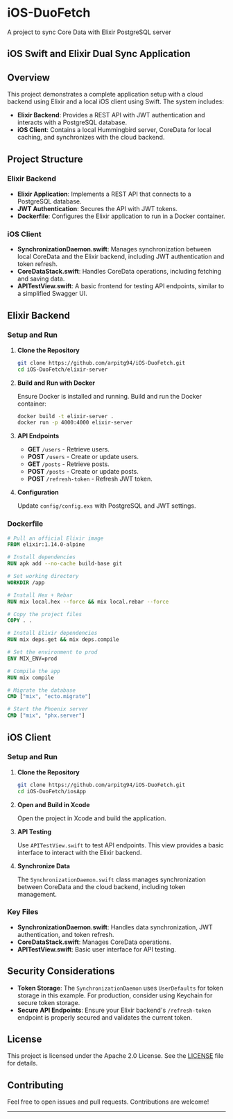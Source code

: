 # iOS-DuoFetch
 A project to sync Core Data with Elixir PostgreSQL server

## iOS Swift and Elixir Dual Sync Application

## Overview

This project demonstrates a complete application setup with a cloud backend using Elixir and a local iOS client using Swift. The system includes:

- **Elixir Backend**: Provides a REST API with JWT authentication and interacts with a PostgreSQL database.
- **iOS Client**: Contains a local Hummingbird server, CoreData for local caching, and synchronizes with the cloud backend.

## Project Structure

### Elixir Backend

- **Elixir Application**: Implements a REST API that connects to a PostgreSQL database.
- **JWT Authentication**: Secures the API with JWT tokens.
- **Dockerfile**: Configures the Elixir application to run in a Docker container.

### iOS Client

- **SynchronizationDaemon.swift**: Manages synchronization between local CoreData and the Elixir backend, including JWT authentication and token refresh.
- **CoreDataStack.swift**: Handles CoreData operations, including fetching and saving data.
- **APITestView.swift**: A basic frontend for testing API endpoints, similar to a simplified Swagger UI.

## Elixir Backend

### Setup and Run

1. **Clone the Repository**

   ```bash
   git clone https://github.com/arpitg94/iOS-DuoFetch.git
   cd iOS-DuoFetch/elixir-server
   ```

2. **Build and Run with Docker**

   Ensure Docker is installed and running. Build and run the Docker container:

   ```bash
   docker build -t elixir-server .
   docker run -p 4000:4000 elixir-server
   ```

3. **API Endpoints**

   - **GET** `/users` - Retrieve users.
   - **POST** `/users` - Create or update users.
   - **GET** `/posts` - Retrieve posts.
   - **POST** `/posts` - Create or update posts.
   - **POST** `/refresh-token` - Refresh JWT token.

4. **Configuration**

   Update `config/config.exs` with PostgreSQL and JWT settings.

### Dockerfile

```Dockerfile
# Pull an official Elixir image
FROM elixir:1.14.0-alpine

# Install dependencies
RUN apk add --no-cache build-base git

# Set working directory
WORKDIR /app

# Install Hex + Rebar
RUN mix local.hex --force && mix local.rebar --force

# Copy the project files
COPY . .

# Install Elixir dependencies
RUN mix deps.get && mix deps.compile

# Set the environment to prod
ENV MIX_ENV=prod

# Compile the app
RUN mix compile

# Migrate the database
CMD ["mix", "ecto.migrate"]

# Start the Phoenix server
CMD ["mix", "phx.server"]
```

## iOS Client

### Setup and Run

1. **Clone the Repository**

   ```bash
   git clone https://github.com/arpitg94/iOS-DuoFetch.git
   cd iOS-DuoFetch/iosApp
   ```

2. **Open and Build in Xcode**

   Open the project in Xcode and build the application.

3. **API Testing**

   Use `APITestView.swift` to test API endpoints. This view provides a basic interface to interact with the Elixir backend.

4. **Synchronize Data**

   The `SynchronizationDaemon.swift` class manages synchronization between CoreData and the cloud backend, including token management.

### Key Files

- **SynchronizationDaemon.swift**: Handles data synchronization, JWT authentication, and token refresh.
- **CoreDataStack.swift**: Manages CoreData operations.
- **APITestView.swift**: Basic user interface for API testing.

## Security Considerations

- **Token Storage**: The `SynchronizationDaemon` uses `UserDefaults` for token storage in this example. For production, consider using Keychain for secure token storage.
- **Secure API Endpoints**: Ensure your Elixir backend's `/refresh-token` endpoint is properly secured and validates the current token.

## License

This project is licensed under the Apache 2.0 License. See the [LICENSE](LICENSE) file for details.

## Contributing

Feel free to open issues and pull requests. Contributions are welcome!

---